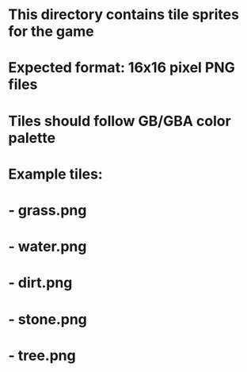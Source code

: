 # This directory contains tile sprites for the game
# Expected format: 16x16 pixel PNG files
# Tiles should follow GB/GBA color palette

# Example tiles:
# - grass.png
# - water.png
# - dirt.png
# - stone.png
# - tree.png
